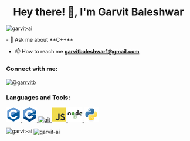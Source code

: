 <h1 align="center">Hey there! 👋, I'm Garvit Baleshwar </h1>

<p align="left"> <img src="https://komarev.com/ghpvc/?username=garvit-ai&label=Profile%20views&color=0e75b6&style=flat" alt="garvit-ai" /> </p>
- 💬 Ask me about **C++**

- 📫 How to reach me **garvitbaleshwar1@gmail.com**

<h3 align="left">Connect with me:</h3>
<p align="left">
<a href="https://www.hackerrank.com/@garrvitb" target="blank"><img align="center" src="https://raw.githubusercontent.com/rahuldkjain/github-profile-readme-generator/master/src/images/icons/Social/hackerrank.svg" alt="@garrvitb" height="30" width="40" /></a>
</p>

<h3 align="left">Languages and Tools:</h3>
<p align="left"> <a href="https://www.cprogramming.com/" target="_blank" rel="noreferrer"> <img src="https://raw.githubusercontent.com/devicons/devicon/master/icons/c/c-original.svg" alt="c" width="40" height="40"/> </a> <a href="https://www.w3schools.com/cpp/" target="_blank" rel="noreferrer"> <img src="https://raw.githubusercontent.com/devicons/devicon/master/icons/cplusplus/cplusplus-original.svg" alt="cplusplus" width="40" height="40"/> </a> <a href="https://git-scm.com/" target="_blank" rel="noreferrer"> <img src="https://www.vectorlogo.zone/logos/git-scm/git-scm-icon.svg" alt="git" width="40" height="40"/> </a> <a href="https://developer.mozilla.org/en-US/docs/Web/JavaScript" target="_blank" rel="noreferrer"> <img src="https://raw.githubusercontent.com/devicons/devicon/master/icons/javascript/javascript-original.svg" alt="javascript" width="40" height="40"/> </a> <a href="https://nodejs.org" target="_blank" rel="noreferrer"> <img src="https://raw.githubusercontent.com/devicons/devicon/master/icons/nodejs/nodejs-original-wordmark.svg" alt="nodejs" width="40" height="40"/> </a> <a href="https://www.python.org" target="_blank" rel="noreferrer"> <img src="https://raw.githubusercontent.com/devicons/devicon/master/icons/python/python-original.svg" alt="python" width="40" height="40"/> </a> </p>

<p><img align="left" src="https://github-readme-stats.vercel.app/api/top-langs?username=garvit-ai&show_icons=true&locale=en&layout=compact" alt="garvit-ai" /></p>

<p>&nbsp;<img align="center" src="https://github-readme-stats.vercel.app/api?username=garvit-ai&show_icons=true&locale=en" alt="garvit-ai" /></p>
